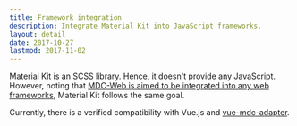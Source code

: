 ```yaml
---
title: Framework integration
description: Integrate Material Kit into JavaScript frameworks.
layout: detail
date: 2017-10-27
lastmod: 2017-11-02
---
```


Material Kit is an SCSS library. Hence, it doesn't provide any JavaScript. However, noting that
[MDC-Web is aimed to be integrated into any web frameworks](https://material.io/components/web/docs/framework-integration/),
Material Kit follows the same goal.

Currently, there is a verified compatibility with Vue.js and [vue-mdc-adapter](https://github.com/stasson/vue-mdc-adapter).

